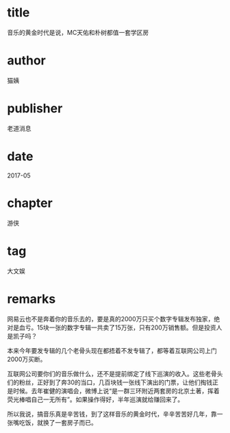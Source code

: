# title
音乐的黄金时代是说，MC天佑和朴树都值一套学区房

# author
猫姨

# publisher
老道消息

# date
2017-05

# chapter
游侠

# tag
大文娱

# remarks
网易云也不是奔着你的音乐去的，要是真的2000万只买个数字专辑发布独家，绝对是血亏。15块一张的数字专辑一共卖了15万张，只有200万销售额。但是投资人是凯子吗？


本来今年要发专辑的几个老骨头现在都捂着不发专辑了，都等着互联网公司上门2000万买断。


互联网公司要你们的音乐做什么，还不是提前绑定了线下巡演的收入。这些老骨头们的粉丝，正好到了奔30的当口，几百块钱一张线下演出的门票，让他们掏钱正是时候。去年崔健的演唱会，微博上说“是一群三环附近两套房的北京土著，挥着荧光棒唱自己一无所有”。如果操作得好，半年巡演就给赚回来了。


所以我说，搞音乐真是辛苦钱，到了这样音乐的黄金时代，辛辛苦苦好几年，靠一张嘴吃饭，就换了一套房子而已。
